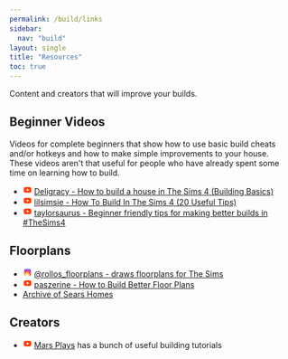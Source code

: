```yaml
---
permalink: /build/links
sidebar:
  nav: "build"
layout: single
title: "Resources"
toc: true
---
```


Content and creators that will improve your builds.

## Beginner Videos
Videos for complete beginners that show how to use basic build cheats and/or hotkeys and how to make simple improvements to your house. These videos aren't that useful for people who have already spent some time on learning how to build. 

* ![img](/assets/img/emoji/yt.png) [Deligracy - How to build a house in The Sims 4 (Building Basics)](https://www.youtube.com/watch?v=LWy9lxL_Gi0)
* ![img](/assets/img/emoji/yt.png) [lilsimsie - How To Build In The Sims 4 (20 Useful Tips)](https://www.youtube.com/watch?v=olNT9Vmiglc)
* ![img](/assets/img/emoji/yt.png) [taylorsaurus - Beginner friendly tips for making better builds in #TheSims4](https://www.youtube.com/watch?v=9h3mobtIKf0&ab_channel=taylorsaurus)

## Floorplans
* ![img](/assets/img/emoji/ig.png) [@rollos_floorplans - draws floorplans for The Sims](https://www.instagram.com/rollos_floorplans/?hl=en) 
* ![img](/assets/img/emoji/yt.png) [paszerine - How to Build Better Floor Plans](https://www.youtube.com/watch?v=LPiM8xzzom0)
* [Archive of Sears Homes](http://www.searsarchives.com/homes/byimage.htm)

## Creators
* ![img](/assets/img/emoji/yt.png) [Mars Plays](https://www.youtube.com/@marsplays4853) has a bunch of useful building tutorials  